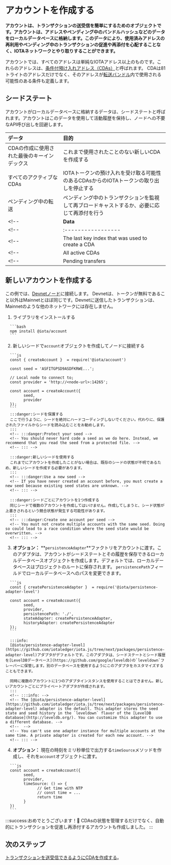 # アカウントを作成する
<!-- # Create an account -->

**アカウントは、トランザクションの送受信を簡単にするためのオブジェクトです。アカウントは、アドレスやペンディング中のバンドルハッシュなどのデータをローカルデータベースに格納します。このデータにより、使用済みアドレスの再利用やペンディング中のトランザクションの促進や再添付を心配することなく、IOTAネットワークとやり取りすることができます。**
<!-- **An account is an object that makes it easier to send and receive transactions. Accounts store data such as addresses and pending bundle hashes in a local database. This data allows you to interact with an IOTA network without worrying about reusing spent addresses or promoting and reattaching pending transactions.** -->

アカウントでは、すべてのアドレスは単純なIOTAアドレス以上のものです。これらのアドレスは、[条件付預け入れアドレス（CDAs）](../how-to-guides/create-and-manage-cda.md)と呼ばれます。 CDAは81トライトのアドレスだけでなく、そのアドレスが[転送バンドル](root://getting-started/0.1/introduction/what-is-a-bundle.md)内で使用される可能性のある条件も定義します。
<!-- In accounts, all addresses are more than simple IOTA addresses. These addresses are called [conditional deposit addresses (CDAs)](../how-to-guides/create-and-manage-cda.md). A CDA defines not only the 81-tryte address, but also the conditions in which that address may be used in a [transfer bundle](root://getting-started/0.1/introduction/what-is-a-bundle.md). -->

## シードステート
<!-- ## Seed state -->

アカウントがローカルデータベースに格納するデータは、シードステートと呼ばれます。アカウントはこのデータを使用して活動履歴を保持し、ノードへの不要なAPI呼び出しを回避します。
<!-- The data that accounts store in a local database is called the seed state. Accounts use this data to keep a history of activity and to avoid making unnecessary API calls to nodes. -->

|**データ**|**目的**|
|:---------|:-------|
|CDAの作成に使用された最後のキーインデックス|これまで使用されたことのない新しいCDAを作成する|
|すべてのアクティブなCDAs|IOTAトークンの預け入れを受け取る可能性のあるCDAsからのIOTAトークンの取り出しを停止する|
|ペンディング中の転送|ペンディング中のトランザクションを監視して再ブロードキャストするか、必要に応じて再添付を行う|
<!-- |**Data**| **Purpose**| -->
<!-- |:-----------------|:----------| -->
<!-- |The last key index that was used to create a CDA| Create a new CDA that has never been used before| -->
<!-- |All active CDAs|Stop withdrawals from CDAs that may receive deposits| -->
<!-- |Pending transfers| Monitor pending transactions and rebroadcast or reattach them if necessary| -->

## 新しいアカウントを作成する
<!-- ## Create a new account -->

この例では、[Devnetノード](root://getting-started/0.1/references/iota-networks.md#devnet)に接続します。 Devnetは、トークンが無料であること以外はMainnetとほぼ同じです。Devnetに送信したトランザクションは、Mainnetのような他のネットワークには存在しません。
<!-- In this example, we connect to a [Devnet node](root://getting-started/0.1/references/iota-networks.md#devnet). The Devnet is similar to the Mainnet, except the tokens are free. Any transactions that you send to the Devnet do not exist on other networks such as the Mainnet. -->

1. ライブラリをインストールする
  <!-- 1. Install the library -->

      ```bash
      npm install @iota/account
      ```

2. 新しいシードで`account`オブジェクトを作成してノードに接続する
  <!-- 2. Create an `account` object with a new seed and connect to a node -->

      ```js
      const { createAccount }  = require('@iota/account')

      const seed = 'ASFITGPSD9ASDFKRWE...';

      // Local node to connect to;
      const provider = 'http://<node-url>:14265';

      const account = createAccount({
            seed,
            provider
      });
      ```
      :::danger:シードを保護する
      ここで行うように、シードを絶対にハードコーディングしないでください。代わりに、保護されたファイルからシードを読み込むことをお勧めします。
      :::
      <!-- :::danger:Protect your seed -->
      <!-- You should never hard code a seed as we do here. Instead, we recommend that you read the seed from a protected file. -->
      <!-- ::: -->

      :::danger:新しいシードを使用する
      これまでにアカウントを作成したことがない場合は、既存のシードの状態が不明であるため、新しいシードを作成する必要があります。
      :::
      <!-- :::danger:Use a new seed -->
      <!-- If you have never created an account before, you must create a new seed because existing seed states are unknown. -->
      <!-- ::: -->

      :::danger:シードごとにアカウントを1つ作成する
      同じシードで複数のアカウントを作成してはいけません。作成してしまうと、シード状態が上書きされるという競合状態が発生する可能性があります。
      :::
      <!-- :::danger:Create one account per seed -->
      <!-- You must not create multiple accounts with the same seed. Doing so could lead to a race condition where the seed state would be overwritten. -->
      <!-- ::: -->

3. **オプション：** **`persistenceAdapter`**ファクトリをアカウントに渡す。このアダプタは、アカウントがシードステートとその履歴を保存できるローカルデータベースオブジェクトを作成します。デフォルトでは、ローカルデータベースはプロジェクトのルートに保存されます。 `persistencePath`フィールドでローカルデータベースへのパスを変更できます。
  <!-- 3. **Optional:** Pass a **`persistenceAdapter`** factory to your account. This adapter creates a local database object to which the account can save the seed state and its history. By default, the local databases are saved in the root of the project. You can change the path to the local database in the `persistencePath` field. -->

      ```js
      const { createPersistenceAdapter }  = require('@iota/persistence-adapter-level')

      const account = createAccount({
            seed,
            provider,
            persistencePath: './',
            stateAdapter: createPersistenceAdapter,
            historyAdapter: createPersistenceAdapter
      });
      ```

      :::info:
      [@iota/persistence-adapter-level](https://github.com/iotaledger/iota.js/tree/next/packages/persistence-adapter-level)アダプタがデフォルトです。このアダプタは、シードステートとシード履歴を[LevelDBデータベース](https://github.com/google/leveldb)の`leveldown`フレーバーに保管します。別のデータベースを使用するようにこのアダプタをカスタマイズすることもできます。

      同時に複数のアカウントに1つのアダプタインスタンスを使用することはできません。新しいアカウントごとにプライベートアダプタが作成されます。
      :::
      <!-- :::info: -->
      <!-- The [@iota/persistence-adapter-level](https://github.com/iotaledger/iota.js/tree/next/packages/persistence-adapter-level) adapter is the default. This adapter stores the seed state and seed history in the `leveldown` flavor of the [LevelDB database](http://leveldb.org/). You can customize this adapter to use a different database. -->
      <!--  -->
      <!-- You can't use one adapter instance for multiple accounts at the same time. A private adapter is created for each new account. -->
      <!-- ::: -->

4. **オプション：** 現在の時刻をミリ秒単位で出力する`timeSource`メソッドを作成し、それを`account`オブジェクトに渡す。
  <!-- 4. **Optional** Create a `timeSource` method that outputs the current time in milliseconds, and pass it to your `account` object -->

      ```js
      const account = createAccount({
            seed,
            provider,
            timeSource: () => {
                  // Get time with NTP
                  // const time = ...
                  return time
            }
      })
      ```

:::success:おめでとうございます！:tada:
CDAsの状態を管理するだけでなく、自動的にトランザクションを促進し再添付するアカウントも作成しました。
:::
<!-- :::success:Congratulations! :tada: -->
<!-- You've created an account that will automatically promote and reattach transactions as well as manage the state of your CDAs. -->
<!-- ::: -->

## 次のステップ
<!-- ## Next steps -->

[トランザクションを送受信できるようにCDAを作成する](../how-to-guides/create-and-manage-cda.md)。
<!-- [Create a CDA so that you can send and receive transactions](../how-to-guides/create-and-manage-cda.md). -->
